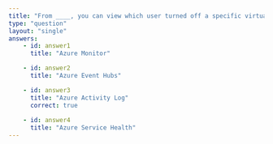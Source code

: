 ```yaml
---
title: "From ____, you can view which user turned off a specific virtual machine during the last 14 days"
type: "question"
layout: "single"
answers:
    - id: answer1
      title: "Azure Monitor"

    - id: answer2
      title: "Azure Event Hubs"

    - id: answer3
      title: "Azure Activity Log"
      correct: true
      
    - id: answer4
      title: "Azure Service Health"
---
```

